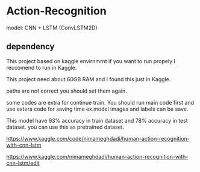 # Action-Recognition

model: CNN + LSTM (ConvLSTM2D)

## dependency

This project based on kaggle envirnmrnt if you want to run propely I reccomend to run in Kaggle.

This project need about 60GB RAM and I found this just in Kaggle.

paths are not correct you should set them again.

some codes are extra for continue train.
You should run main code first and use extera code for saving time ex.model images and labels can be save.

This model have 93% accuracy in train dataset and 78% accuracy in test dataset.
you can use this as pretrained dataset.

https://www.kaggle.com/code/nimameghdadi/human-action-recognition-with-cnn-lstm

https://www.kaggle.com/nimameghdadi/human-action-recognition-with-cnn-lstm/edit
